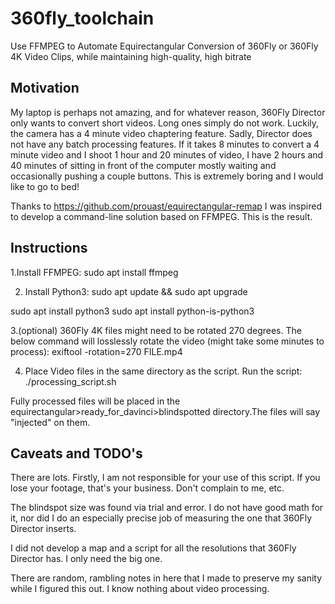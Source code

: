 # 360fly_toolchain
Use FFMPEG to Automate Equirectangular Conversion of 360Fly or 360Fly 4K Video Clips, while maintaining high-quality, high bitrate

## Motivation
My laptop is perhaps not amazing, and for whatever reason, 360Fly Director only wants to convert short videos. Long ones simply do not work. Luckily, the camera has a 4 minute video chaptering feature. Sadly, Director does not have any batch processing features. If it takes 8 minutes to convert a 4 minute video and I shoot 1 hour and 20 minutes of video, I have 2 hours and 40 minutes of sitting in front of the computer mostly waiting and occasionally pushing a couple buttons. This is extremely boring and I would like to go to bed!

Thanks to https://github.com/prouast/equirectangular-remap I was inspired to develop a command-line solution based on FFMPEG. This is the result.

## Instructions
1.Install FFMPEG:
sudo apt install ffmpeg

2. Install Python3:
sudo apt update && sudo apt upgrade

sudo apt install python3
sudo apt install python-is-python3

3.(optional) 360Fly 4K files might need to be rotated 270 degrees. The below command will losslessly rotate the video (might take some minutes to process):
exiftool -rotation=270 FILE.mp4

4. Place Video files in the same directory as the script. Run the script:
./processing_script.sh

Fully processed files will be placed in the equirectangular>ready_for_davinci>blindspotted directory.The files will say "injected" on them.

## Caveats and TODO's
There are lots. Firstly, I am not responsible for your use of this script. If you lose your footage, that's your business. Don't complain to me, etc.

The blindspot size was found via trial and error. I do not have good math for it, nor did I do an especially precise job of measuring the one that 360Fly Director inserts.

I did not develop a map and a script for all the resolutions that 360Fly Director has. I only need the big one.

There are random, rambling notes in here that I made to preserve my sanity while I figured this out. I know nothing about video processing.
